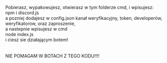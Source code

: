Pobierasz, wypakowujesz, otwierasz w tym folderze cmd, i wpisujesz:</br>
npm i discord.js</br>
a pozniej dodajesz w config.json kanał weryfikacyjny, token, developerów, weryfikatorow, oraz zaproszenie,</br>
a nastepnie wpisujesz w cmd</br>
node index.js</br>
i ciesz sie działającym botem!</br>
</br>
</br>
NIE POMAGAM W BOTACH Z TEGO KODU!!!! 
